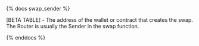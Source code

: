 {% docs swap_sender %}

[BETA TABLE] - The address of the wallet or contract that creates the swap. The Router is usually the Sender in the swap function. 

{% enddocs %}
